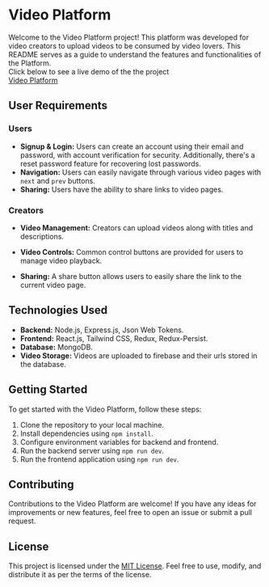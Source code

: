 # Video Platform

Welcome to the Video Platform project! This platform was developed for video creators to upload videos to be consumed by video lovers. This README serves as a guide to understand the features and functionalities of the Platform.<br/>
Click below to see a live demo of the the project <br/>
[Video Platform](https://video-platform.onrender.com/)

## User Requirements

### Users

- **Signup & Login:** Users can create an account using their email and password, with account verification for security. Additionally, there's a reset password feature for recovering lost passwords.
- **Navigation:** Users can easily navigate through various video pages with ```next``` and ```prev``` buttons.
- **Sharing:** Users have the ability to share links to video pages.

### Creators

- **Video Management:** Creators can upload videos along with titles and descriptions.

- **Video Controls:** Common control buttons are provided for users to manage video playback.
- **Sharing:** A share button allows users to easily share the link to the current video page.

## Technologies Used

- **Backend:** Node.js, Express.js, Json Web Tokens.
- **Frontend:** React.js, Tailwind CSS, Redux, Redux-Persist.
- **Database:** MongoDB.
- **Video Storage:** Videos are uploaded to firebase and their urls stored in the database.


## Getting Started

To get started with the Video Platform, follow these steps:

1. Clone the repository to your local machine.
2. Install dependencies using `npm install`.
3. Configure environment variables for backend and frontend.
4. Run the backend server using `npm run dev`.
5. Run the frontend application using `npm run dev`.

## Contributing

Contributions to the Video Platform are welcome! If you have any ideas for improvements or new features, feel free to open an issue or submit a pull request.

## License

This project is licensed under the [MIT License](LICENSE). Feel free to use, modify, and distribute it as per the terms of the license.